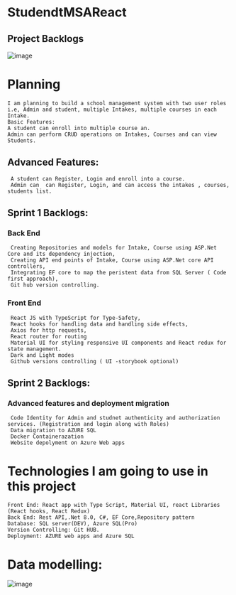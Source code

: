 # StudendtMSAReact
  ## Project Backlogs
  ![image](https://github.com/VijayashanthiGajula/StudendtMSAReact/assets/47542612/19e16d86-6f3b-49da-bc14-71513e401f4e)

  # Planning 
    I am planning to build a school management system with two user roles i.e, Admin and student, multiple Intakes, multiple courses in each Intake.
    Basic Features: 
    A student can enroll into multiple course an.
    Admin can perform CRUD operations on Intakes, Courses and can view Students.
  ## Advanced Features: 
     A student can Register, Login and enroll into a course.
     Admin can  can Register, Login, and can access the intakes , courses, students list.
   ## Sprint 1 Backlogs:
   ### Back End
     Creating Repositories and models for Intake, Course using ASP.Net Core and its dependency injection,
     Creating API end points of Intake, Course using ASP.Net core API controllers,     
     Integrating EF core to map the peristent data from SQL Server ( Code first approach),
     Git hub version controlling.
   ### Front End
     React JS with TypeScript for Type-Safety, 
     React hooks for handling data and handling side effects,
     Axios for http requests,
     React router for routing 
     Material UI for styling responsive UI components and React redux for state management.  
     Dark and Light modes
     Github versions controlling ( UI -storybook optional)
     
   ## Sprint 2 Backlogs:
   ### Advanced features and deployment migration
     Code Identity for Admin and studnet authenticity and authorization services. (Registration and login along with Roles)
     Data migration to AZURE SQL
     Docker Containerazation
     Website depolyment on Azure Web apps      

  # Technologies I am going to use in this project
    Front End: React app with Type Script, Material UI, react Libraries (React hooks, React Redux)
    Back End: Rest API,.Net 8.0, C#, EF Core,Repository pattern 
    Database: SQL server(DEV), Azure SQL(Pro)
    Version Controlling: Git HUB.
    Deployment: AZURE web apps and Azure SQL    

  # Data modelling:
  ![image](https://github.com/VijayashanthiGajula/StudendtMSAReact/assets/47542612/d4a7e418-c9fc-4804-8d68-739141a812fa)
